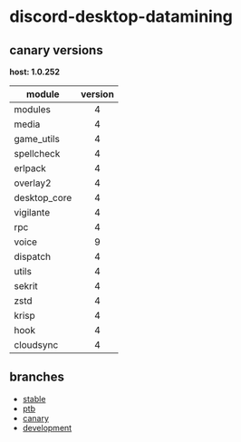 # discord-desktop-datamining

## canary versions

**host: 1.0.252**

| module | version |
| ------ | :-----: |
| modules | 4 |
| media | 4 |
| game_utils | 4 |
| spellcheck | 4 |
| erlpack | 4 |
| overlay2 | 4 |
| desktop_core | 4 |
| vigilante | 4 |
| rpc | 4 |
| voice | 9 |
| dispatch | 4 |
| utils | 4 |
| sekrit | 4 |
| zstd | 4 |
| krisp | 4 |
| hook | 4 |
| cloudsync | 4 |

## branches

- [stable](https://github.com/OpenAsar/discord-desktop-datamining/tree/stable)
- [ptb](https://github.com/OpenAsar/discord-desktop-datamining/tree/ptb)
- [canary](https://github.com/OpenAsar/discord-desktop-datamining/tree/canary)
- [development](https://github.com/OpenAsar/discord-desktop-datamining/tree/development)